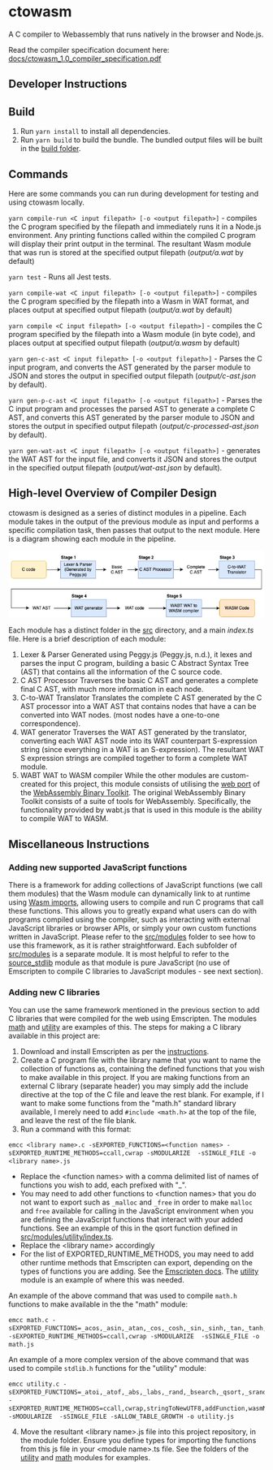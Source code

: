 # ctowasm

A C compiler to Webassembly that runs natively in the browser and Node.js.

Read the compiler specification document here: [docs/ctowasm_1.0_compiler_specification.pdf](docs/ctowasm_1.0_compiler_specification.pdf)

## Developer Instructions

## Build

1. Run `yarn install` to install all dependencies.
2. Run `yarn build` to build the bundle. The bundled output files will be built in the [build folder](build).

## Commands

Here are some commands you can run during development for testing and using ctowasm locally.

`yarn compile-run <C input filepath> [-o <output filepath>]` - compiles the C program specified by the filepath and immediately runs it in a Node.js environment. Any printing functions called within the compiled C program will display their print output in the terminal. The resultant Wasm module that was run is stored at the specified output filepath (_output/a.wat_ by default)

`yarn test` - Runs all Jest tests.

`yarn compile-wat <C input filepath> [-o <output filepath>]` - compiles the C program specified by the filepath into a Wasm in WAT format, and places output at specified output filepath (_output/a.wat_ by default)

`yarn compile <C input filepath> [-o <output filepath>]` - compiles the C program specified by the filepath into a Wasm module (in byte code), and places output at specified output filepath (_output/a.wasm_ by default)

`yarn gen-c-ast <C input filepath> [-o <output filepath>]` - Parses the C input program, and converts the AST generated by the parser module to JSON and stores the output in specified output filepath (_output/c-ast.json_ by default).

`yarn gen-p-c-ast <C input filepath> [-o <output filepath>]` - Parses the C input program and processes the parsed AST to generate a complete C AST, and converts this AST generated by the parser module to JSON and stores the output in specified output filepath (_output/c-processed-ast.json_ by default).

`yarn gen-wat-ast <C input filepath> [-o <output filepath>]` - generates the WAT AST for the input file, and converts it JSON and stores the output in the specified output filepath (_output/wat-ast.json_ by default).

## High-level Overview of Compiler Design

ctowasm is designed as a series of distinct modules in a pipeline. Each module takes in the output of the previous module as input and performs a specific compilation task, then passes that output to the next module. Here is a diagram showing each module in the pipeline.

![ctowasm compiler pipeline](docs/assets/fyp_compiler_pipeline.png)

Each module has a distinct folder in the [src](/src) directory, and a main _index.ts_ file.
Here is a brief description of each module:

1. Lexer & Parser
   Generated using Peggy.js (Peggy.js, n.d.), it lexes and parses the input C program, building a basic C Abstract Syntax Tree (AST) that contains all the information of the C source code.
2. C AST Processor
   Traverses the basic C AST and generates a complete final C AST, with much more information in each node.
3. C-to-WAT Translator
   Translates the complete C AST generated by the C AST processor into a WAT AST that contains nodes that have a can be converted into WAT nodes. (most nodes have a one-to-one correspondence).
4. WAT generator
   Traverses the WAT AST generated by the translator, converting each WAT AST node into its WAT counterpart S-expression string (since everything in a WAT is an S-expression). The resultant WAT S expression strings are compiled together to form a complete WAT module.
5. WABT WAT to WASM compiler
   While the other modules are custom-created for this project, this module consists of utilising the [web port](https://github.com/AssemblyScript/wabt.js/) of the [WebAssembly Binary Toolkit](https://github.com/WebAssembly/wabt). The original WebAssembly Binary Toolkit consists of a suite of tools for WebAssembly. Specifically, the functionality provided by wabt.js that is used in this module is the ability to compile WAT to WASM.

## Miscellaneous Instructions

### Adding new supported JavaScript functions

There is a framework for adding collections of JavaScript functions (we call them modules) that the Wasm module can dynamically link to at runtime using [Wasm imports](https://webassembly.org/getting-started/js-api/), allowing users to compile and run C programs that call these functions. This allows you to greatly expand what users can do with programs compiled using the compiler, such as interacting with external JavaScript libraries or browser APIs, or simply your own custom functions written in JavaScript. Please refer to the [src/modules](src/modules) folder to see how to use this framework, as it is rather straightforward. Each subfolder of [src/modules](src/modules) is a separate module. It is most helpful to refer to the [source_stdlib](src/modules/source_stdlib) module as that module is pure JavaScript (no use of Emscripten to compile C libraries to JavaScript modules - see next section).

### Adding new C libraries

You can use the same framework mentioned in the previous section to add C libraries that were compiled for the web using Emscripten. The modules [math](src/modules/math) and [utility](src/modules/utility) are examples of this. The steps for making a C library available in this project are:

1. Download and install Emscripten as per the [instructions](https://emscripten.org/docs/getting_started/downloads.html).
2. Create a C program file with the library name that you want to name the collection of functions as, containing the defined functions that you wish to make available in this project. If you are making functions from an external C library (separate header) you may simply add the include directive at the top of the C file and leave the rest blank. For example, if I want to make some functions from the "math.h" standard library available, I merely need to add `#include <math.h>` at the top of the file, and leave the rest of the file blank.
3. Run a command with this format:

```
emcc <library name>.c -sEXPORTED_FUNCTIONS=<function names> -sEXPORTED_RUNTIME_METHODS=ccall,cwrap -sMODULARIZE  -sSINGLE_FILE -o <library name>.js
```

- Replace the \<function names> with a comma delimited list of names of functions you wish to add, each prefixed with "\_".
- You may need to add other functions to \<function names> that you do not want to export such as `_malloc` and `_free` in order to make `malloc` and `free` available for calling in the JavaScript environment when you are defining the JavaScript functions that interact with your added functions. See an example of this in the qsort function defined in [src/modules/utility/index.ts](src/modules/utility/index.ts).
- Replace the \<library name> accordingly
- For the list of EXPORTED_RUNTIME_METHODS, you may need to add other runtime methods that Emscripten can export, depending on the types of functions you are adding. See the [Emscripten docs](https://emscripten.org/docs/porting/connecting_cpp_and_javascript/Interacting-with-code.html). The [utility](src/modules/utility) module is an example of where this was needed.

An example of the above command that was used to compile `math.h` functions to make available in the the "math" module:

```
emcc math.c -sEXPORTED_FUNCTIONS=_acos,_asin,_atan,_cos,_cosh,_sin,_sinh,_tan,_tanh,_exp,_log,_log10,_pow,_sqrt,_ceil,_floor -sEXPORTED_RUNTIME_METHODS=ccall,cwrap -sMODULARIZE  -sSINGLE_FILE -o math.js
```

An example of a more complex version of the above command that was used to compile `stdlib.h` functions for the "utility" module:

```
emcc utility.c -sEXPORTED_FUNCTIONS=_atoi,_atof,_abs,_labs,_rand,_bsearch,_qsort,_srand,_free,_malloc -sEXPORTED_RUNTIME_METHODS=ccall,cwrap,stringToNewUTF8,addFunction,wasmMemory -sMODULARIZE  -sSINGLE_FILE -sALLOW_TABLE_GROWTH -o utility.js
```

4. Move the resultant \<library name>.js file into this project repository, in the module folder. Ensure you define types for importing the functions from this js file in your \<module name>.ts file. See the folders of the [utility](src/modules/utility) and [math](src/modules/math) modules for examples.
